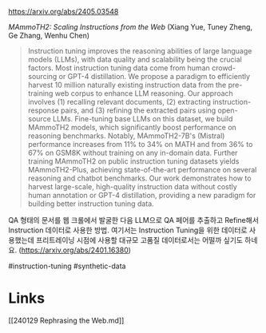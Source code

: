 https://arxiv.org/abs/2405.03548

*MAmmoTH2: Scaling Instructions from the Web* (Xiang Yue, Tuney Zheng, Ge Zhang, Wenhu Chen)

> Instruction tuning improves the reasoning abilities of large language models (LLMs), with data quality and scalability being the crucial factors. Most instruction tuning data come from human crowd-sourcing or GPT-4 distillation. We propose a paradigm to efficiently harvest 10 million naturally existing instruction data from the pre-training web corpus to enhance LLM reasoning. Our approach involves (1) recalling relevant documents, (2) extracting instruction-response pairs, and (3) refining the extracted pairs using open-source LLMs. Fine-tuning base LLMs on this dataset, we build MAmmoTH2 models, which significantly boost performance on reasoning benchmarks. Notably, MAmmoTH2-7B's (Mistral) performance increases from 11% to 34% on MATH and from 36% to 67% on GSM8K without training on any in-domain data. Further training MAmmoTH2 on public instruction tuning datasets yields MAmmoTH2-Plus, achieving state-of-the-art performance on several reasoning and chatbot benchmarks. Our work demonstrates how to harvest large-scale, high-quality instruction data without costly human annotation or GPT-4 distillation, providing a new paradigm for building better instruction tuning data.

QA 형태의 문서를 웹 크롤에서 발굴한 다음 LLM으로 QA 페어를 추출하고 Refine해서 Instruction 데이터로 사용한 방법. 여기서는 Instruction Tuning을 위한 데이터로 사용했는데 프리트레이닝 시점에 사용할 대규모 고품질 데이터로서는 어떨까 싶기도 하네요. (https://arxiv.org/abs/2401.16380)

#instruction-tuning #synthetic-data

# Links

[[240129 Rephrasing the Web.md]]